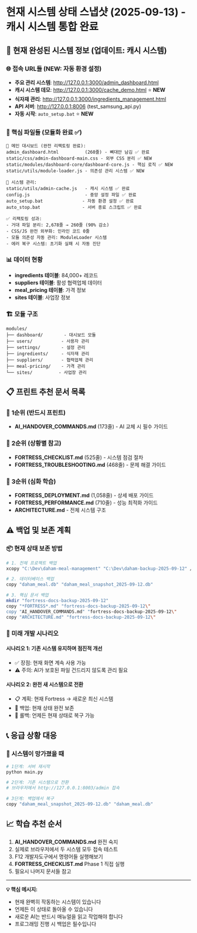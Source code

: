 # 현재 시스템 상태 스냅샷 (2025-09-13) - 캐시 시스템 통합 완료

## 📸 현재 완성된 시스템 정보 (업데이트: 캐시 시스템)

### 🌐 접속 URL들 (NEW: 자동 환경 설정)
- **주요 관리 시스템**: http://127.0.0.1:3000/admin_dashboard.html
- **캐시 시스템 데모**: http://127.0.0.1:3000/cache_demo.html ⭐ **NEW**
- **식자재 관리**: http://127.0.0.1:3000/ingredients_management.html
- **API 서버**: http://127.0.0.1:8006 (test_samsung_api.py)
- **자동 시작**: `auto_setup.bat` ⭐ **NEW**

### 📂 핵심 파일들 (모듈화 완료 ✅)
```
🎯 메인 대시보드 (완전 리팩토링 완료):
admin_dashboard.html          (260줄) - 뼈대만 남김 ✅ 완료
static/css/admin-dashboard-main.css - 외부 CSS 분리 ✅ NEW
static/modules/dashboard-core/dashboard-core.js - 핵심 로직 ✅ NEW
static/utils/module-loader.js - 의존성 관리 시스템 ✅ NEW

🔧 시스템 관리:
static/utils/admin-cache.js   - 캐시 시스템 ✅ 완료
config.js                     - 중앙 설정 파일 ✅ 완료  
auto_setup.bat               - 자동 환경 설정 ✅ 완료
auto_stop.bat                - 서버 종료 스크립트 ✅ 완료

✅ 리팩토링 성과:
- 거대 파일 분리: 2,678줄 → 260줄 (90% 감소)
- CSS/JS 완전 외부화: 인라인 코드 0줄
- 모듈 의존성 자동 관리: ModuleLoader 시스템
- 에러 복구 시스템: 초기화 실패 시 자동 진단
```

### 📊 데이터 현황
- **ingredients 테이블**: 84,000+ 레코드
- **suppliers 테이블**: 활성 협력업체 데이터
- **meal_pricing 테이블**: 가격 정보
- **sites 테이블**: 사업장 정보

### 🏗️ 모듈 구조
```
modules/
├── dashboard/        - 대시보드 모듈
├── users/           - 사용자 관리
├── settings/        - 설정 관리
├── ingredients/     - 식자재 관리
├── suppliers/       - 협력업체 관리
├── meal-pricing/    - 가격 관리
└── sites/          - 사업장 관리
```

## 📋 프린트 추천 문서 목록

### 🥇 **1순위 (반드시 프린트)**
- **AI_HANDOVER_COMMANDS.md** (173줄) - AI 교체 시 필수 가이드

### 🥈 **2순위 (상황별 참고)**
- **FORTRESS_CHECKLIST.md** (525줄) - 시스템 점검 절차
- **FORTRESS_TROUBLESHOOTING.md** (468줄) - 문제 해결 가이드

### 🥉 **3순위 (심화 학습)**
- **FORTRESS_DEPLOYMENT.md** (1,058줄) - 상세 배포 가이드  
- **FORTRESS_PERFORMANCE.md** (710줄) - 성능 최적화 가이드
- **ARCHITECTURE.md** - 전체 시스템 구조

## ⚠️ 백업 및 보존 계획

### 📦 현재 상태 보존 방법
```bash
# 1. 전체 프로젝트 백업
xcopy "C:\Dev\daham-meal-management" "C:\Dev\daham-backup-2025-09-12" /E /I

# 2. 데이터베이스 백업
copy "daham_meal.db" "daham_meal_snapshot_2025-09-12.db"

# 3. 핵심 문서 백업
mkdir "fortress-docs-backup-2025-09-12"
copy "*FORTRESS*.md" "fortress-docs-backup-2025-09-12\"
copy "AI_HANDOVER_COMMANDS.md" "fortress-docs-backup-2025-09-12\"
copy "ARCHITECTURE.md" "fortress-docs-backup-2025-09-12\"
```

### 🔮 미래 개발 시나리오

#### 시나리오 1: 기존 시스템 유지하며 점진적 개선
- ✅ 장점: 현재 화면 계속 사용 가능
- ⚠️ 주의: AI가 보호된 파일 건드리지 않도록 관리 필요

#### 시나리오 2: 완전 새 시스템으로 전환
- 📋 계획: 현재 Fortress → 새로운 최신 시스템
- 💾 백업: 현재 상태 완전 보존
- 🔄 롤백: 언제든 현재 상태로 복구 가능

## 📞 응급 상황 대응

### 🚨 시스템이 망가졌을 때
```bash
# 1단계: 서버 재시작
python main.py

# 2단계: 기존 시스템으로 전환
# 브라우저에서 http://127.0.0.1:8003/admin 접속

# 3단계: 백업에서 복구
copy "daham_meal_snapshot_2025-09-12.db" "daham_meal.db"
```

## 📈 학습 추천 순서

1. **AI_HANDOVER_COMMANDS.md** 완전 숙지
2. 실제로 브라우저에서 두 시스템 모두 접속 테스트
3. F12 개발자도구에서 명령어들 실행해보기
4. **FORTRESS_CHECKLIST.md** Phase 1 직접 실행
5. 필요시 나머지 문서들 참고

---

**💡 핵심 메시지:**
- 현재 완벽히 작동하는 시스템이 있습니다
- 언제든 이 상태로 돌아올 수 있습니다  
- 새로운 AI는 반드시 매뉴얼을 읽고 작업해야 합니다
- 프로그래밍 진행 시 백업은 필수입니다